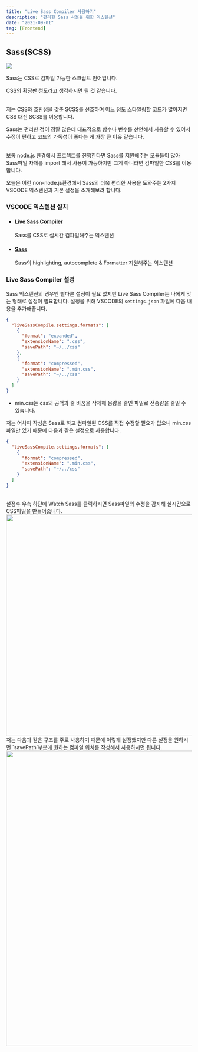 ```yaml
---
title: "Live Sass Compiler 사용하기"
description: "편리한 Sass 사용을 위한 익스텐션"
date: "2021-09-01"
tag: [Frontend]
---
```


## Sass(SCSS)

<img src="https://user-images.githubusercontent.com/71566740/133248000-62950c37-88dd-491e-8d1f-f0e8c66241e0.png" class="img large"/>

Sass는 CSS로 컴파일 가능한 스크립트 언어입니다.

CSS의 확장판 정도라고 생각하시면 될 것 같습니다.

<br>저는 CSS와 호환성을 갖춘 SCSS를 선호하며 어느 정도 스타일링할 코드가 많아지면 CSS 대신 SCSS를 이용합니다.

Sass는 편리한 점이 정말 많은데 대표적으로 함수나 변수를 선언해서 사용할 수 있어서 수정이 편하고 코드의 가독성이 좋다는 게 가장 큰 이유 같습니다.

<br>보통 node.js 환경에서 프로젝트를 진행한다면 Sass를 지원해주는 모듈들이 많아 Sass파일 자체를 import 해서 사용이 가능하지만 그게 아니라면 컴파일한 CSS를 이용합니다.

오늘은 이런 non-node.js환경에서 Sass의 더욱 편리한 사용을 도와주는 2가지 VSCODE 익스텐션과 기본 설정을 소개해보려 합니다.

### VSCODE 익스텐션 설치

- #### [Live Sass Compiler](https://marketplace.visualstudio.com/items?itemName=ritwickdey.live-sass)

  Sass를 CSS로 실시간 컴파일해주는 익스텐션

- #### [Sass](https://marketplace.visualstudio.com/items?itemName=Syler.sass-indented)
  Sass의 highlighting, autocomplete & Formatter 지원해주는 익스텐션

### Live Sass Compiler 설정

Sass 익스텐션의 경우엔 별다른 설정이 필요 없지만 Live Sass Compiler는 나에게 맞는 형태로 설정이 필요합니다.
설정을 위해 VSCODE의 `settings.json` 파일에 다음 내용을 추가해줍니다.

```json
{
  "liveSassCompile.settings.formats": [
    {
      "format": "expanded",
      "extensionName": ".css",
      "savePath": "~/../css"
    },
    {
      "format": "compressed",
      "extensionName": ".min.css",
      "savePath": "~/../css"
    }
  ]
}
```

- min.css는 css의 공백과 줄 바꿈을 삭제해 용량을 줄인 파일로 전송량을 줄일 수 있습니다.

저는 어차피 작성은 Sass로 하고 컴파일된 CSS를 직접 수정할 필요가 없으니 min.css파일만 있기 때문에 다음과 같은 설정으로 사용합니다.

```json
{
  "liveSassCompile.settings.formats": [
    {
      "format": "compressed",
      "extensionName": ".min.css",
      "savePath": "~/../css"
    }
  ]
}
```

<br/>

<div class="img-txt-wrap">
    <div class="img-wrap">
      설정후 우측 하단에 Watch Sass를 클릭하시면 Sass파일의 수정을 감지해 실시간으로 CSS파일을 만들어줍니다.
      <img  width="600" src="https://user-images.githubusercontent.com/71566740/133251442-d957eeaf-b125-4419-87bf-0fd5aa3f0413.png"/>
      <br/>
      저는 다음과 같은 구조를 주로 사용하기 때문에 이렇게 설정했지만 다른 설정을 원하시면 `savePath`부분에 원하는 컴파일 위치를 작성해서 사용하시면 됩니다.
       <img  width="800" src="https://user-images.githubusercontent.com/71566740/133251746-ffd66e52-3d03-42cd-8bfd-0d90f861854b.png"/>
    </div>
</div>
